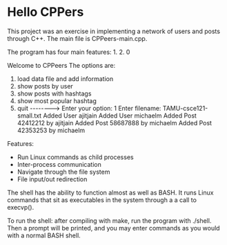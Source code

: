 # Hello CPPers

This project was an exercise in implementing a network of users and posts through C++. The main file is CPPeers-main.cpp.

The program has four main features:
1. 
2. 0

Welcome to CPPeers
The options are:
1. load data file and add information
2. show posts by user
3. show posts with hashtags
4. show most popular hashtag
9. quit
--------> Enter your option: 1
Enter filename: TAMU-csce121-small.txt
Added User ajitjain
Added User michaelm
Added Post 42412212 by ajitjain
Added Post 58687888 by michaelm
Added Post 42353253 by michaelm

Features:
- Run Linux commands as child processes
- Inter-process communication
- Navigate through the file system
- File input/out redirection

The shell has the ability to function almost as well as BASH. It runs Linux commands that sit as executables in the system through a a call to execvp().

To run the shell: after compiling with make, run the program with ./shell. Then a prompt will be printed, and you may enter commands as you would with a normal BASH shell.

